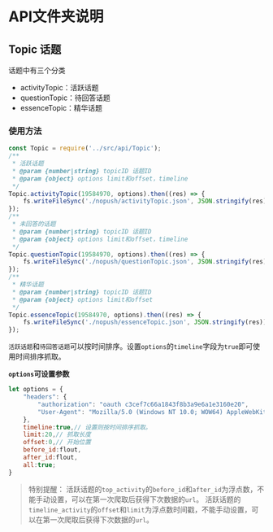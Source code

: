 # API文件夹说明


## Topic 话题

话题中有三个分类

- activityTopic：活跃话题
- questionTopic：待回答话题
- essenceTopic：精华话题

### 使用方法

```js
const Topic = require('../src/api/Topic');
/**
 * 活跃话题
 * @param {number|string} topicID 话题ID
 * @param {object} options limit和offset，timeline
 */
Topic.activityTopic(19584970, options).then((res) => {
    fs.writeFileSync('./nopush/activityTopic.json', JSON.stringify(res));
});
/**
 * 未回答的话题
 * @param {number|string} topicID 话题ID
 * @param {object} options limit和offset，timeline
 */
Topic.questionTopic(19584970, options).then((res) => {
    fs.writeFileSync('./nopush/questionTopic.json', JSON.stringify(res));
});
/**
 * 精华话题
 * @param {number|string} topicID 话题ID
 * @param {object} options limit和offset
 */
Topic.essenceTopic(19584970, options).then((res) => {
    fs.writeFileSync('./nopush/essenceTopic.json', JSON.stringify(res));
});
```

`活跃话题`和`待回答话题`可以按时间排序。设置`options`的`timeline`字段为`true`即可使用时间排序抓取。

**`options`可设置参数**

```js
let options = {
    "headers": {
        "authorization": "oauth c3cef7c66a1843f8b3a9e6a1e3160e20",
        "User-Agent": "Mozilla/5.0 (Windows NT 10.0; WOW64) AppleWebKit/537.36 (KHTML, like Gecko) Chrome/59.0.3071.115 Safari/537.36"
    },
    timeline:true,// 设置则按时间排序抓取。
    limit:20,// 抓取长度
    offset:0,// 开始位置
    before_id:flout,
    after_id:flout,
    all:true;
}
```

> 特别提醒：
> 活跃话题的`top_activity`的`before_id`和`after_id`为浮点数，不能手动设置，可以在第一次爬取后获得下次数据的`url`。
> 活跃话题的`timeline_activity`的`offset`和`limit`为浮点数时间戳，不能手动设置，可以在第一次爬取后获得下次数据的`url`。